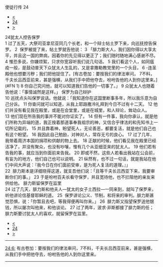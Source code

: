 ﻿





 使徒行传 24




* [<](bible/ACT23.md)
* [24](bible/ACT.md)
* [>](bible/ACT25.md)



 
24犹太人控告保罗  
1 过了五天，大祭司亚拿尼亚同几个长老，和一个辩士帖土罗下来，向巡抚控告保罗。 
2  保罗被提了来，帖土罗就告他说： 
3 「腓力斯大人，我们因你得以大享太平，并且这一国的弊病，因着你的先见得以更正了；我们随时随地满心感谢不尽。 
4 惟恐多说，你嫌烦絮，只求你宽容听我们说几句话。 
5 我们看这个人，如同瘟疫一般，是鼓动普天下众犹太人生乱的，又是拿撒勒教党里的一个头目， 
6 -连圣殿他也想要污秽；我们把他捉住了。[有古卷加：要按我们的律法审问，
7不料，千夫长吕西亚前来，甚是强横，从我们手中把他夺去，吩咐告他的人到你这里来。](#FN
1) 
8 你自己究问他，就可以知道我们告他的一切事了。」 
9 众犹太人也随着告他说：「事情诚然是这样。」 保罗为自己辩护  
10 巡抚点头叫保罗说话。他就说：「我知道你在这国里断事多年，所以我乐意为自己分诉。 
11 你查问就可以知道，从我上耶路撒冷礼拜到今日不过有十二天。 
12 他们并没有看见我在殿里，或是在会堂里，或是在城里，和人辩论，耸动众人。 
13 他们现在所告我的事并不能对你证实了。 
14 但有一件事，我向你承认，就是他们所称为异端的道，我正按着那道事奉我祖宗的神，又信合乎律法的和先知书上一切所记载的， 
15 并且靠着神，盼望死人，无论善恶，都要复活，就是他们自己也有这个盼望。 
16 我因此自己勉励，对神对人，常存无亏的良心。 
17 过了几年，我带着周济本国的捐项和供献的物上去。 
18 正献的时候，他们看见我在殿里已经洁净了，并没有聚众，也没有吵嚷，惟有几个从亚细亚来的犹太人。 
19 他们若有告我的事，就应当到你面前来告我。 
20 即或不然，这些人若看出我站在公会前，有妄为的地方，他们自己也可以说明。 
21 纵然有，也不过一句话，就是我站在他们中间大声说：『我今日在你们面前受审，是为死人复活的道理。』」  
22  腓力斯本是详细晓得这道，就支吾他们说：「且等千夫长吕西亚下来，我要审断你们的事。」 
23 于是吩咐百夫长看守保罗，并且宽待他，也不拦阻他的亲友来供给他。 腓力斯留保罗在监里  
24 过了几天，腓力斯和他夫人—犹太的女子土西拉—一同来到，就叫了保罗来，听他讲论信基督耶稣的道。 
25  保罗讲论公义、节制，和将来的审判。腓力斯甚觉恐惧，说：「你暂且去吧，等我得便再叫你来。」 
26  腓力斯又指望保罗送他银钱，所以屡次叫他来，和他谈论。 
27 过了两年，波求·非斯都接了腓力斯的任；腓力斯要讨犹太人的喜欢，就留保罗在监里。 
* [<](bible/ACT23.md)
* [24](bible/ACT.md)
* [>](bible/ACT25.md)





---


[24:6:](#V6)
有古卷加：要按我们的律法审问，7不料，千夫长吕西亚前来，甚是强横，从我们手中把他夺去，吩咐告他的人到你这里来。




---









